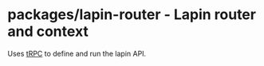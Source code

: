 # packages/lapin-router - Lapin router and context

Uses [tRPC](https://trpc.io) to define and run the lapin API.

